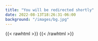 ```yaml
---
title: "You will be redirected shortly"
date: 2022-08-13T18:26:31-06:00
background: "/images/bg.jpg"
---
```

{{< rawhtml >}}
<meta http-equiv="refresh" content="3; URL=https://clfx.cc" />
{{< /rawhtml >}}
